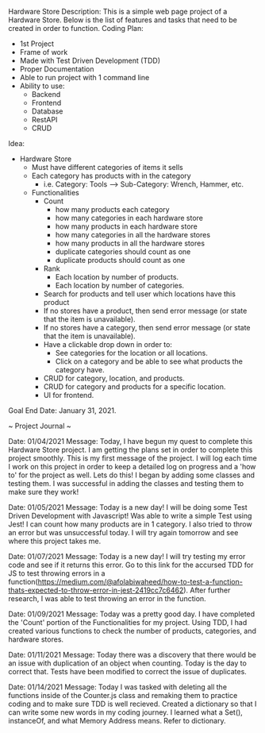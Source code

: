 Hardware Store
Description: This is a simple web page project of a Hardware Store. Below is the list of features and tasks that need to be created in order to function.
Coding Plan:
- 1st Project
- Frame of work
- Made with Test Driven Development (TDD)
- Proper Documentation
- Able to run project with 1 command line
- Ability to use:
    - Backend
    - Frontend
    - Database
    - RestAPI
    - CRUD

Idea:
- Hardware Store
    - Must have different categories of items it sells
    - Each category has products with in the category
        - i.e. Category: Tools --> Sub-Category: Wrench, Hammer, etc.
    - Functionalities
        - Count 
            - how many products each category 
            - how many categories in each hardware store
            - how many products in each hardware store
            - how many categories in all the hardware stores
            - how many products in all the hardware stores
            - duplicate categories should count as one
            - duplicate products should count as one
        - Rank 
            - Each location by number of products.
            - Each location by number of categories.
        - Search for products and tell user which locations have this product
        - If no stores have a product, then send error message (or state that the item is unavailable).
        - If no stores have a category, then send error message (or state that the item is unavailable).
        - Have a clickable drop down in order to: 
            - See categories for the location or all locations.
            - Click on a category and be able to see what products the category have.
        - CRUD for category, location, and products.
        - CRUD for category and products for a specific location.
        - UI for frontend. 

Goal End Date: January 31, 2021.

~ Project Journal ~ 

Date: 01/04/2021 
Message: Today, I have begun my quest to complete this Hardware Store project. I am getting the plans set in order to complete this project smoothly. This is my first message of the project. I will log each time I work on this project in order to keep a detailed log on progress and a 'how to' for the project as well. Lets do this! I began by adding some classes and testing them. I was successful in adding the classes and testing them to make sure they work!

Date: 01/05/2021
Message: Today is a new day! I will be doing some Test Driven Development with Javascript! Was able to write a simple Test using Jest! I can count how many products are in 1 category. I also tried to throw an error but was unsuccessful today. I will try again tomorrow and see where this project takes me. 

Date: 01/07/2021
Message: Today is a new day! I will try testing my error code and see if it returns this error. Go to this link for the accursed TDD for JS to test throwing errors in a function(https://medium.com/@afolabiwaheed/how-to-test-a-function-thats-expected-to-throw-error-in-jest-2419cc7c6462). After further research, I was able to test throwing an error in the function. 

Date: 01/09/2021
Message: Today was a pretty good day. I have completed the 'Count' portion of the Functionalities for my project. Using TDD, I had created various functions to check the number of products, categories, and hardware stores.

Date: 01/11/2021
Message: Today there was a discovery that there would be an issue with duplication of an object when counting. Today is the day to correct that. Tests have been modified to correct the issue of duplicates.

Date: 01/14/2021
Message: Today I was tasked with deleting all the functions inside of the Counter.js class and remaking them to practice coding and to make sure TDD is well recieved. Created a dictionary so that I can write some new words in my coding journey. I learned what a Set(), instanceOf, and what Memory Address means. Refer to dictionary. 
